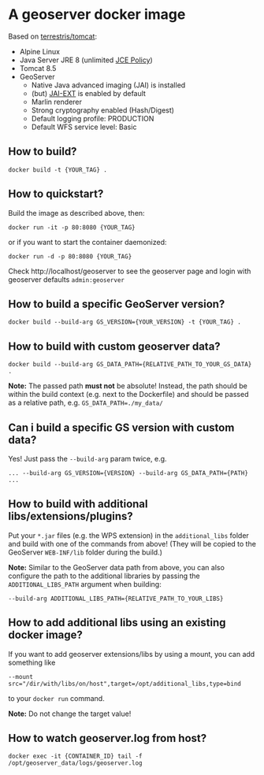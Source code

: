 # A geoserver docker image

Based on [terrestris/tomcat](https://github.com/terrestris/docker-tomcat):

* Alpine Linux
* Java Server JRE 8 (unlimited [JCE Policy](http://docs.geoserver.org/latest/en/user/production/java.html#installing-unlimited-strength-jurisdiction-policy-files))
* Tomcat 8.5
* GeoServer
  * Native Java advanced imaging (JAI) is installed
  * (but) [JAI-EXT](http://docs.geoserver.org/stable/en/user/configuration/image_processing/index.html#jai-ext) is enabled by default
  * Marlin renderer
  * Strong cryptography enabled (Hash/Digest)
  * Default logging profile: PRODUCTION
  * Default WFS service level: Basic

## How to build?

`docker build -t {YOUR_TAG} .`

## How to quickstart?

Build the image as described above, then:

`docker run -it -p 80:8080 {YOUR_TAG}`

or if you want to start the container daemonized:

`docker run -d -p 80:8080 {YOUR_TAG}`

Check http://localhost/geoserver to see the geoserver page and login with geoserver defaults `admin:geoserver`

## How to build a specific GeoServer version?

`docker build --build-arg GS_VERSION={YOUR_VERSION} -t {YOUR_TAG} .`

## How to build with custom geoserver data?

`docker build --build-arg GS_DATA_PATH={RELATIVE_PATH_TO_YOUR_GS_DATA} .`

**Note:** The passed path **must not** be absolute! Instead, the path should be within the build context (e.g. next to the Dockerfile) and should be passed as a relative path, e.g. `GS_DATA_PATH=./my_data/`

## Can i build a specific GS version with custom data?

Yes! Just pass the `--build-arg` param twice, e.g.

`... --build-arg GS_VERSION={VERSION} --build-arg GS_DATA_PATH={PATH} ...`

## How to build with additional libs/extensions/plugins?

Put your `*.jar` files (e.g. the WPS extension) in the `additional_libs` folder and build with one of the commands from above! (They will be copied to the GeoServer `WEB-INF/lib` folder during the build.)

**Note:** Similar to the GeoServer data path from above, you can also configure the path to the additional libraries by passing the `ADDITIONAL_LIBS_PATH` argument when building:

`--build-arg ADDITIONAL_LIBS_PATH={RELATIVE_PATH_TO_YOUR_LIBS}`

## How to add additional libs using an existing docker image?

If you want to add geoserver extensions/libs by using a mount, you can add something like

```
--mount src="/dir/with/libs/on/host",target=/opt/additional_libs,type=bind
```

to your `docker run` command.

**Note:** Do not change the target value!

## How to watch geoserver.log from host?

`docker exec -it {CONTAINER_ID} tail -f /opt/geoserver_data/logs/geoserver.log`
